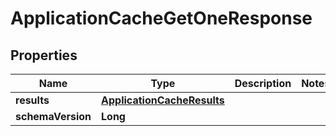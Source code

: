 

# ApplicationCacheGetOneResponse


## Properties

| Name | Type | Description | Notes |
|------------ | ------------- | ------------- | -------------|
|**results** | [**ApplicationCacheResults**](ApplicationCacheResults.md) |  |  |
|**schemaVersion** | **Long** |  |  |



